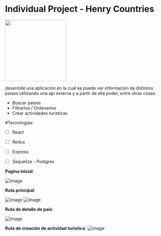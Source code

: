 # Individual Project - Henry Countries

<p align="left">
  <img height="200" src="./countries.png" />
</p>



desarrollé una aplicación en la cual se puede ver información de  distintos paises utilizando una api externa y a partir de ella poder, entre otras cosas:

- Buscar paises
- Filtrarlos / Ordenarlos
- Crear actividades turísticas

#Tecnologias:

- [ ] React
- [ ] Redux
- [ ] Express
- [ ] Sequelize - Postgres


__Pagina inicial__: 

![image](https://user-images.githubusercontent.com/86084294/195243342-81cc1f82-8dde-4dbc-afe0-8a154f393c1b.png)


__Ruta principal__: 

![image](https://user-images.githubusercontent.com/86084294/195243598-555bcc5c-e7f1-4217-891a-a738da951db1.png)
![image](https://user-images.githubusercontent.com/86084294/195243669-2ab3d1cd-ca29-4a35-94ae-906ff558222a.png)


__Ruta de detalle de país__: 

![image](https://user-images.githubusercontent.com/86084294/195243815-fcacd9e8-6889-4570-9b42-0d3bc3b750e0.png)


__Ruta de creación de actividad turística__:
![image](https://user-images.githubusercontent.com/86084294/195244325-cd8a897e-b0b7-4433-99e4-b0045f5507c9.png)